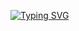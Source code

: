 [![Typing SVG](https://readme-typing-svg.demolab.com?font=Fira+Code&pause=1000&color=2f2f2f&random=false&width=435&lines=I+love+Hacking+(1337)+)](https://git.io/typing-svg)
